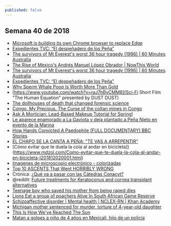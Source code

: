 ```yaml
---
published: false
---
```

## Semana 40 de 2018

- [Microsoft is building its own Chrome browser to replace Edge](https://www.theverge.com/2018/12/4/18125238/microsoft-chrome-browser-windows-10-edge-chromium)
- [ Expedientes TVC: “El despeñadero de los Peña”](https://www.youtube.com/watch?v=QAVODiqoXtA)
- [ The survivors of Mt Everest's worst 36 hour tragedy (1996) | 60 Minutes Australia](https://www.youtube.com/watch?v=NbScCel-upc)
- [The Rise of Mexico's Andrés Manuel López Obrador | NowThis World](https://www.youtube.com/watch?v=6ZZd1Cx07Y0)
- [The survivors of Mt Everest's worst 36 hour tragedy (1996) | 60 Minutes Australia](https://www.youtube.com/watch?v=NbScCel-upc&t=37s)
- [Expedientes TVC: “El despeñadero de los Peña”](https://www.youtube.com/watch?v=6ZDZAnkn0Tw&t=103s)
- [Why Sperm Whale Poop Is Worth More Than Gold](https://www.youtube.com/watch?v=FhUNYWHibqs)
- [https://www.youtube.com/watch?v=raJ7hByCMM8](Sci-Fi Short Film "The Human Equation" presented by DUST
DUST)
- [The dollhouses of death that changed forensic science](https://www.youtube.com/watch?v=9hdT8PgT19w)
- [Congo, My Precious. The Curse of the coltan mines in Congo](https://www.youtube.com/watch?v=dTwzCy0-RTw)
- [Ask A Mortician: Lead-Based Makeup Tutorial for Spring!](https://www.youtube.com/watch?v=q5hF7Dl0DDc)
- [Le aparece enamorado a La Gaviota y deja plantado a Peña Nieto en evento de la Marina](https://www.youtube.com/watch?v=ZV3HcMzufXc)
- [How Hands Convicted A Paedophile (FULL DOCUMENTARY) BBC Stories](https://www.youtube.com/watch?v=_dLInIwl3t4)
- [EL CHAPO SE LA CANTA A PEÑA: "TE VAS A ARREPENTIR"](https://www.youtube.com/watch?v=Fe3T9SmtP_Y)
- [Cómo evitar que te duela la cola al andar en bicicleta])(https://www.mdzol.com/Como-evitar-que-te-duela-la-cola-al-andar-en-bicicleta-l201812020001.html)
- [Imagenes de microscopio electrónico - colorizadas](https://www.youtube.com/watch?v=TMShiMkyTl0)
- [Top 10 ASCENTS That Went HORRIBLY WRONG](https://www.youtube.com/watch?v=KAzSEZqrbO0)
- Crónica: [ ¿Qué va a pasar con las Cátedras Conacyt? ](http://www.cronica.com.mx/notas/2018/1102740.html)
- @reddit: [Future treatments for Keratoconus and cornea transplant alternatives
](https://www.reddit.com/r/Keratoconus/comments/a3ctda/future_treatments_for_keratoconus_and_cornea/)
- [Teenage boy who saved his mother from being raped dies](https://news.sky.com/story/teenage-boy-who-saved-his-mother-from-being-raped-dies-11573257)
- [Lions Eat a group of poachers Alive In South African Game Reserve](https://allthatsinteresting.com/lions-eat-poachers-south-africa)
- [Schizoaffective disorder | Mental health | NCLEX-RN | Khan Academy](https://www.youtube.com/watch?v=hBBCp9RvmoQ)
- [Michigan mother sentenced for murder, torture of 4-year-old daughter](http://www.fox2detroit.com/news/local-news/michigan-mother-sentenced-for-murder-torture-of-4-year-old-daughter)
- [This Is How We've Reached The Sun](https://www.youtube.com/watch?v=t8IRBqr0Ub4)
- [Matan a golpes a niño de 4 años en Mexicali, hijo de un policía](https://www.lacronica.com/Policiaca/2018/12/09/1393557-Matan-a-golpes-a-nino-de-4-anos-en-Mexicali-hijo-de-un-policia.html)

